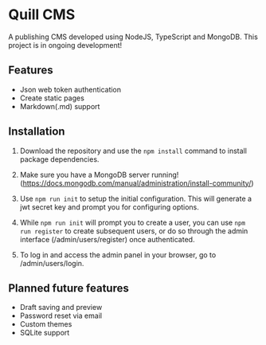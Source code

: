 # Quill CMS
A publishing CMS developed using NodeJS, TypeScript and MongoDB. This project is in ongoing development!

## Features
- Json web token authentication
- Create static pages
- Markdown(.md) support

## Installation
1. Download the repository and use the `npm install` command to install package dependencies.

2. Make sure you have a MongoDB server running! (https://docs.mongodb.com/manual/administration/install-community/)

3. Use `npm run init` to setup the initial configuration. This will generate a jwt secret key and prompt you for configuring options.

4. While `npm run init` will prompt you to create a user, you can use `npm run register` to create subsequent users, or do so through the admin interface (/admin/users/register) once authenticated.

5. To log in and access the admin panel in your browser, go to /admin/users/login.

## Planned future features
- Draft saving and preview
- Password reset via email
- Custom themes
- SQLite support